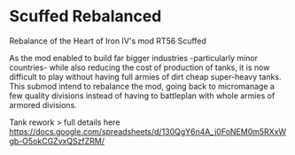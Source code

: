 # Scuffed Rebalanced
 Rebalance of the Heart of Iron IV's mod RT56 Scuffed


As the mod enabled to build far bigger industries -particularly minor countries- while also reducing the cost of production of tanks, it is now difficult to play without having full armies of dirt cheap super-heavy tanks.
This submod intend to rebalance the mod, going back to micromanage a few quality divisions instead of having to battleplan with whole armies of armored divisions.

Tank rework > full details here https://docs.google.com/spreadsheets/d/130QgY6n4A_j0FoNEM0m5RXxWgb-O5okCGZvxQSzfZRM/
